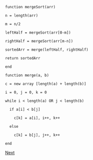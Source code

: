 
```
function mergeSort(arr)

n = length(arr)

m = n/2

leftHalf = mergeSort(arr[0-m])

rightHalf = mergeSort(arr[m-n])

sortedArr = merge(leftHalf, rightHalf)

return sortedArr

end
```

```
function merge(a, b)

c = new array [length(a) + length(b)]

i = 0, j = 0, k = 0

while i < length(a) OR j < length(b)

  if a[i] < b[j]

    c[k] = a[i], i++, k++

  else

    c[k] = b[j], j++, k++

end
```


[Next](<Algorithms, Correctness and Efficiency (COMP5180)/8. Some bullshit about doing things better>)